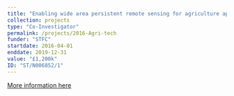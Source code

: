 ```yaml
---
title: "Enabling wide area persistent remote sensing for agriculture applications"
collection: projects
type: "Co-Investigator"
permalink: /projects/2016-Agri-tech
funder: "STFC"
startdate: 2016-04-01
enddate: 2019-12-31
value: "£1,200k"
ID: "ST/N006852/1"
---
```


[More information here](https://gtr.ukri.org/projects?ref=ST%2FN006852%2F1)
